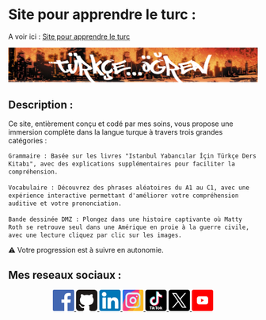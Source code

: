 # Site pour apprendre le turc :

A voir ici : [Site pour apprendre le turc](https://kduchevreuil.github.io/Apprendre-le-turc/index.html)

[![Image](./images/presentation.png)](https://kduchevreuil.github.io/Apprendre-le-turc/index.html)

## Description :

Ce site, entièrement conçu et codé par mes soins, vous propose une immersion complète dans la langue turque à travers trois grandes catégories :

    Grammaire : Basée sur les livres "Istanbul Yabancılar İçin Türkçe Ders Kitabı", avec des explications supplémentaires pour faciliter la compréhension.

    Vocabulaire : Découvrez des phrases aléatoires du A1 au C1, avec une expérience interactive permettant d'améliorer votre compréhension auditive et votre prononciation.

    Bande dessinée DMZ : Plongez dans une histoire captivante où Matty Roth se retrouve seul dans une Amérique en proie à la guerre civile, avec une lecture cliquez par clic sur les images.

⚠️ Votre progression est à suivre en autonomie.

## Mes reseaux sociaux :

<p align="center">

<a href="https://www.facebook.com/kduchevreuil/" target="_blank">
<img 
class="IMGlink"
src="./icones RS/facebook.png"
width= 8.5%/>
</a>

<a href="https://github.com/kduchevreuil" target="_blank">
<img 
class="IMGlink"
src="./icones RS/github.png"
width= 8.5%/>
</a>

<a href="https://www.linkedin.com/in/kevin-du-chevreuil-b7390529a/" target="_blank">
<img 
class="IMGlink"
src="./icones RS/linkedin.png"
width= 8.5%/>
</a>

<a href="https://www.instagram.com/kduchevreuil/" target="_blank">
<img 
class="IMGlink"
src="./icones RS/instagram.png"
width= 8.5%/>
</a>

<a href="https://www.tiktok.com/@kduchevreuil" target="_blank">
<img 
class="IMGlink"
src="./icones RS/tiktok.png"
width= 8.5%/>
</a>

<a href="https://twitter.com/kduchevreuil" target="_blank">
<img 
class="IMGlink"
src="./icones RS/twitter.png"
width= 8.5%/>
</a>

<a href="https://www.youtube.com/channel/UCbR7KQ-UTx8dznOkuC5TVfQ" target="_blank">
<img 
class="IMGlink"
src="./icones RS/youtube.png"
width= 8.5%/>
</a>

</p>
